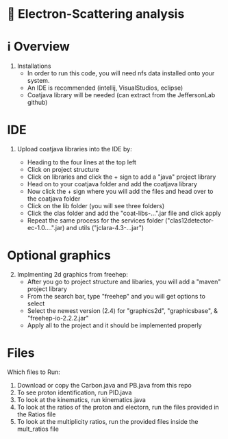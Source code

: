 # 🌟 Electron-Scattering analysis

# ℹ️ Overview

1. Installations
   - In order to run this code, you will need nfs data installed onto your system. 
   - An IDE is recommended (intellij, VisualStudios, eclipse)
   - Coatjava library will be needed (can extract from the JeffersonLab github)

# IDE 

1. Upload coatjava libraries into the IDE by: 

   - Heading to the four lines at the top left
   - Click on project structure
   - Click on libraries and click the + sign to add a "java" project library
   - Head on to your coatjava folder and add the coatjava library
   - Now click the + sign where you will add the files and head over to the coatjava folder
   - Click on the lib folder (you will see three folders)
   - Click the clas folder and add the "coat-libs-...".jar file and click apply
   - Repeat the same process for the services folder ("clas12detector-ec-1.0....".jar) and utils ("jclara-4.3-...jar")

# Optional graphics

2. Implmenting 2d graphics from freehep:
   - After you go to project structure and libaries, you will add a "maven" project library
   - From the search bar, type "freehep" and you will get options to select
   - Select the newest version (2.4) for "graphics2d", "graphicsbase", & "freehep-io-2.2.2.jar"
   - Apply all to the project and it should be implemented properly

# Files

Which files to Run:

1. Download or copy the Carbon.java and PB.java from this repo
2. To see proton identification, run PID.java
3. To look at the kinematics, run kinematics.java
4. To look at the ratios of the proton and electorn, run the files provided in the Ratios file
5. To look at the multiplicity ratios, run the provided files inside the mult_ratios file

